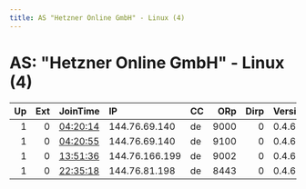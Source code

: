 ```yaml
---
title: AS "Hetzner Online GmbH" - Linux (4)
---
```


# AS: "Hetzner Online GmbH" - Linux (4)

|   Up |   Ext | JoinTime                                                                                              | IP             | CC   |   ORp |   Dirp | Version   | Contact                   | Nickname       |   eFamMembers |
|-----:|------:|:------------------------------------------------------------------------------------------------------|:---------------|:-----|------:|-------:|:----------|:--------------------------|:---------------|--------------:|
|    1 |     0 | [04:20:14](https://nusenu.github.io/OrNetStats/w/relay/2C11FBCFDAAF9B04980F2C9215868F808E1C92F5.html) | 144.76.69.140  | de   |  9000 |      0 | 0.4.6.8   | ContactInfo email:abuse   | StormyCloudInc |            36 |
|    1 |     0 | [04:20:55](https://nusenu.github.io/OrNetStats/w/relay/C263B2D36CF37BC79E59D514902ABA4DEC5850A5.html) | 144.76.69.140  | de   |  9100 |      0 | 0.4.6.8   | ContactInfo email:abuse   | StormyCloudInc |            36 |
|    1 |     0 | [13:51:36](https://nusenu.github.io/OrNetStats/w/relay/AF2B014CBE98D2E66B288323B47F2E8DDDD9904E.html) | 144.76.166.199 | de   |  9002 |      0 | 0.4.6.7   | email:spacetex@tutanota.c | justinjoker    |             1 |
|    1 |     0 | [22:35:18](https://nusenu.github.io/OrNetStats/w/relay/38F732DD349A2E59078434651162A2F4201934A5.html) | 144.76.81.198  | de   |  8443 |      0 | 0.4.6.8   | email:minionrelay@protonm | mixminion      |             1 |
